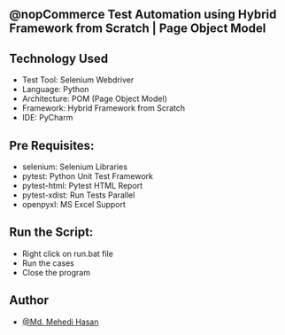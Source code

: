 ## @nopCommerce Test Automation using Hybrid Framework from Scratch | Page Object Model

## Technology Used

- Test Tool: Selenium Webdriver
- Language: Python
- Architecture: POM (Page Object Model)
- Framework: Hybrid Framework from Scratch
- IDE: PyCharm

## Pre Requisites:

- selenium: Selenium Libraries
- pytest: Python Unit Test Framework
- pytest-html: Pytest HTML Report
- pytest-xdist: Run Tests Parallel
- openpyxl: MS Excel Support

## Run the Script:

- Right click on run.bat file
- Run the cases
- Close the program

## Author

- [@Md. Mehedi Hasan](https://github.com/mehedi9021)
